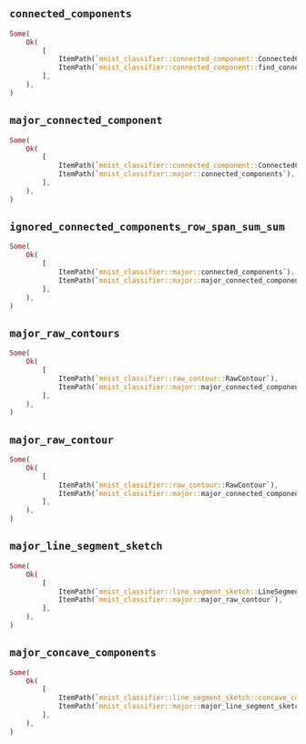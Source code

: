 ## `connected_components`

```rust
Some(
    Ok(
        [
            ItemPath(`mnist_classifier::connected_component::ConnectedComponent`),
            ItemPath(`mnist_classifier::connected_component::find_connected_components`),
        ],
    ),
)
```

## `major_connected_component`

```rust
Some(
    Ok(
        [
            ItemPath(`mnist_classifier::connected_component::ConnectedComponent`),
            ItemPath(`mnist_classifier::major::connected_components`),
        ],
    ),
)
```

## `ignored_connected_components_row_span_sum_sum`

```rust
Some(
    Ok(
        [
            ItemPath(`mnist_classifier::major::connected_components`),
            ItemPath(`mnist_classifier::major::major_connected_component`),
        ],
    ),
)
```

## `major_raw_contours`

```rust
Some(
    Ok(
        [
            ItemPath(`mnist_classifier::raw_contour::RawContour`),
            ItemPath(`mnist_classifier::major::major_connected_component`),
        ],
    ),
)
```

## `major_raw_contour`

```rust
Some(
    Ok(
        [
            ItemPath(`mnist_classifier::raw_contour::RawContour`),
            ItemPath(`mnist_classifier::major::major_connected_component`),
        ],
    ),
)
```

## `major_line_segment_sketch`

```rust
Some(
    Ok(
        [
            ItemPath(`mnist_classifier::line_segment_sketch::LineSegmentSketch`),
            ItemPath(`mnist_classifier::major::major_raw_contour`),
        ],
    ),
)
```

## `major_concave_components`

```rust
Some(
    Ok(
        [
            ItemPath(`mnist_classifier::line_segment_sketch::concave_component::ConcaveComponent`),
            ItemPath(`mnist_classifier::major::major_line_segment_sketch`),
        ],
    ),
)
```
